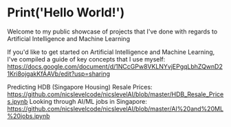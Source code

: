# Print('Hello World!')

Welcome to my public showcase of projects that I've done with regards to Artificial Intelligence and Machine Learning

If you'd like to get started on Artificial Intelligence and Machine Learning, I've compiled a guide of key concepts that I use myself:
https://docs.google.com/document/d/1NCcGPw8VKLNYvjEPgqLbhZQwnD21Kri8ojgakKfAAVb/edit?usp=sharing

Predicting HDB (Singapore Housing) Resale Prices: https://github.com/nicslevelcode/nicslevelAI/blob/master/HDB_Resale_Prices.ipynb
Looking through AI/ML jobs in Singapore: https://github.com/nicslevelcode/nicslevelAI/blob/master/AI%20and%20ML%20jobs.ipynb


